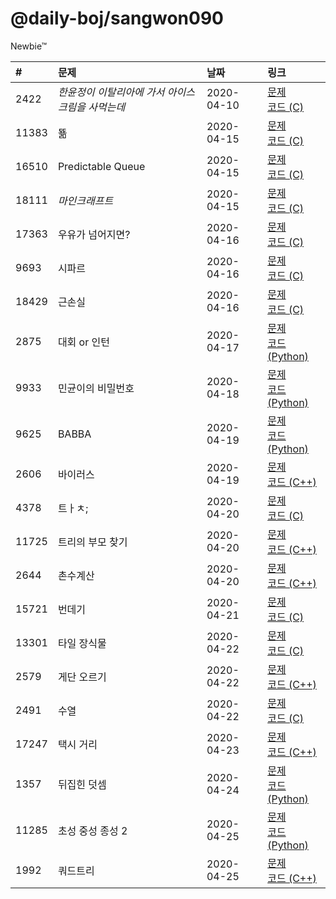 # @daily-boj/sangwon090
Newbie™

| #     | 문제                                             | 날짜       | 링크                                                                                                          |
|:------|:-------------------------------------------------|:-----------|:--------------------------------------------------------------------------------------------------------------|
| 2422  | *한윤정이 이탈리아에 가서 아이스크림을 사먹는데* | 2020-04-10 | [문제](http://noj.am/2422) <br>[코드 (C)](https://github.com/daily-boj/sangwon090/blob/master/P2422.c)        |
| 11383 | 뚊                                               | 2020-04-15 | [문제](http://noj.am/11383)<br>[코드 (C)](https://github.com/daily-boj/sangwon090/blob/master/P11383.c)       |
| 16510 | Predictable Queue                                | 2020-04-15 | [문제](http://noj.am/16510)<br>[코드 (C)](https://github.com/daily-boj/sangwon090/blob/master/P16510.c)       |
| 18111 | *마인크래프트*                                   | 2020-04-15 | [문제](http://noj.am/18111)<br>[코드 (C)](https://github.com/daily-boj/sangwon090/blob/master/P18111.c)       |
| 17363 | 우유가 넘어지면?                                 | 2020-04-16 | [문제](http://noj.am/17363)<br>[코드 (C)](https://github.com/daily-boj/sangwon090/blob/master/P17363.c)       |
| 9693  | 시파르                                           | 2020-04-16 | [문제](http://noj.am/9693) <br>[코드 (C)](https://github.com/daily-boj/sangwon090/blob/master/P9693.c)        |
| 18429 | 근손실                                           | 2020-04-16 | [문제](http://noj.am/18429)<br>[코드 (C)](https://github.com/daily-boj/sangwon090/blob/master/P18429.c)       |
| 2875  | 대회 or 인턴                                     | 2020-04-17 | [문제](http://noj.am/2875) <br>[코드 (Python)](https://github.com/daily-boj/sangwon090/blob/master/P2875.py)  |
| 9933  | 민균이의 비밀번호                                | 2020-04-18 | [문제](http://noj.am/9933) <br>[코드 (Python)](https://github.com/daily-boj/sangwon090/blob/master/P9933.py)  |
| 9625  | BABBA                                            | 2020-04-19 | [문제](http://noj.am/9625) <br>[코드 (Python)](https://github.com/daily-boj/sangwon090/blob/master/P9625.py)  |
| 2606  | 바이러스                                         | 2020-04-19 | [문제](http://noj.am/2606) <br>[코드 (C++)](https://github.com/daily-boj/sangwon090/blob/master/P2606.cc)     |
| 4378  | 트ㅏㅊ;                                          | 2020-04-20 | [문제](http://noj.am/4378) <br>[코드 (C)](https://github.com/daily-boj/sangwon090/blob/master/P4378.c)        |
| 11725 | 트리의 부모 찾기                                 | 2020-04-20 | [문제](http://noj.am/11725)<br>[코드 (C++)](https://github.com/daily-boj/sangwon090/blob/master/P11725.cc)    |
| 2644  | 촌수계산                                         | 2020-04-20 | [문제](http://noj.am/2644) <br>[코드 (C++)](https://github.com/daily-boj/sangwon090/blob/master/P2644.cc)     |
| 15721 | 번데기                                           | 2020-04-21 | [문제](http://noj.am/15721)<br>[코드 (C)](https://github.com/daily-boj/sangwon090/blob/master/P15721.c)       |
| 13301 | 타일 장식물                                      | 2020-04-22 | [문제](http://noj.am/13301)<br>[코드 (C)](https://github.com/daily-boj/sangwon090/blob/master/P13301.c)       |
| 2579  | 게단 오르기                                      | 2020-04-22 | [문제](http://noj.am/2579) <br>[코드 (C++)](https://github.com/daily-boj/sangwon090/blob/master/P2579.cc)     |
| 2491  | 수열                                             | 2020-04-22 | [문제](http://noj.am/2491) <br>[코드 (C)](https://github.com/daily-boj/sangwon090/blob/master/P2491.c)        |
| 17247 | 택시 거리                                        | 2020-04-23 | [문제](http://noj.am/17247)<br>[코드 (C++)](https://github.com/daily-boj/sangwon090/blob/master/P17247.cc)    |
| 1357  | 뒤집힌 덧셈                                      | 2020-04-24 | [문제](http://noj.am/1357) <br>[코드 (Python)](https://github.com/daily-boj/sangwon090/blob/master/P1357.py)  |
| 11285 | 초성 중성 종성 2                                 | 2020-04-25 | [문제](http://noj.am/11285)<br>[코드 (Python)](https://github.com/daily-boj/sangwon090/blob/master/P11285.py) |
| 1992  | 쿼드트리                                         | 2020-04-25 | [문제](http://noj.am/1992) <br>[코드 (C++)](https://github.com/daily-boj/sangwon090/blob/master/P1992.cc)     |